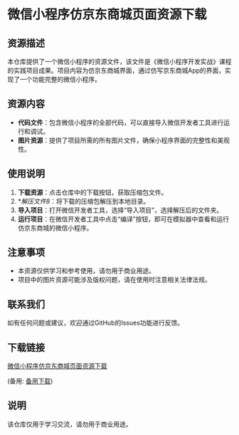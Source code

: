 # 微信小程序仿京东商城页面资源下载

## 资源描述

本仓库提供了一个微信小程序的资源文件，该文件是《微信小程序开发实战》课程的实践项目成果。项目内容为仿京东商城界面，通过仿写京东商城App的界面，实现了一个功能完整的微信小程序。

## 资源内容

- **代码文件**：包含微信小程序的全部代码，可以直接导入微信开发者工具进行运行和调试。
- **图片资源**：提供了项目所需的所有图片文件，确保小程序界面的完整性和美观性。

## 使用说明

1. **下载资源**：点击仓库中的下载按钮，获取压缩包文件。
2. **解压文件8*：将下载的压缩包解压到本地目录。
3. **导入项目**：打开微信开发者工具，选择“导入项目”，选择解压后的文件夹。
4. **运行项目**：在微信开发者工具中点击“编译”按钮，即可在模拟器中查看和运行仿京东商城的微信小程序。

## 注意事项

- 本资源仅供学习和参考使用，请勿用于商业用途。
- 项目中的图片资源可能涉及版权问题，请在使用时注意相关法律法规。

## 联系我们

如有任何问题或建议，欢迎通过GitHub的Issues功能进行反馈。

## 下载链接
[微信小程序仿京东商城页面资源下载](https://pan.quark.cn/s/4c2c3c07dbb8) 

(备用: [备用下载](https://pan.baidu.com/s/1KZ76Fk85QLRXFmlxKLivZA?pwd=1234))

## 说明

该仓库仅用于学习交流，请勿用于商业用途。
